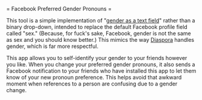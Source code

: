 = Facebook Preferred Gender Pronouns =

This tool is a simple implementation of "[gender as a text field](http://maybemaimed.com/2011/06/30/ssexbbox-gender-is-a-text-field/)" rather than a binary drop-down, intended to replace the default Facebook profile field called "sex." (Because, for fuck's sake, Facebook, gender is not the same as sex and you should know better.) This mimics the way [Diaspora](https://joindiaspora.com/) handles gender, which is far more respectful.

This app allows you to self-identify your gender to your friends however you like. When you change your preferred gender pronouns, it also sends a Facebook notification to your friends who have installed this app to let them know of your new pronoun preference. This helps avoid that awkward moment when references to a person are confusing due to a gender change.
